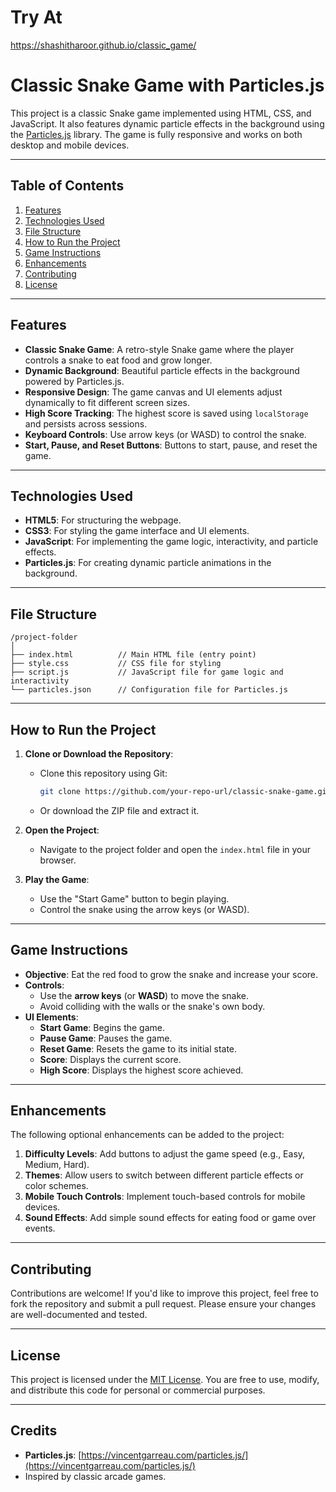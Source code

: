 # Try At
https://shashitharoor.github.io/classic_game/

# Classic Snake Game with Particles.js

This project is a classic Snake game implemented using HTML, CSS, and JavaScript. It also features dynamic particle effects in the background using the [Particles.js](https://vincentgarreau.com/particles.js/) library. The game is fully responsive and works on both desktop and mobile devices.

---

## Table of Contents

1. [Features](#features)
2. [Technologies Used](#technologies-used)
3. [File Structure](#file-structure)
4. [How to Run the Project](#how-to-run-the-project)
5. [Game Instructions](#game-instructions)
6. [Enhancements](#enhancements)
7. [Contributing](#contributing)
8. [License](#license)

---

## Features

- **Classic Snake Game**: A retro-style Snake game where the player controls a snake to eat food and grow longer.
- **Dynamic Background**: Beautiful particle effects in the background powered by Particles.js.
- **Responsive Design**: The game canvas and UI elements adjust dynamically to fit different screen sizes.
- **High Score Tracking**: The highest score is saved using `localStorage` and persists across sessions.
- **Keyboard Controls**: Use arrow keys (or WASD) to control the snake.
- **Start, Pause, and Reset Buttons**: Buttons to start, pause, and reset the game.

---

## Technologies Used

- **HTML5**: For structuring the webpage.
- **CSS3**: For styling the game interface and UI elements.
- **JavaScript**: For implementing the game logic, interactivity, and particle effects.
- **Particles.js**: For creating dynamic particle animations in the background.

---

## File Structure

```
/project-folder
│
├── index.html          // Main HTML file (entry point)
├── style.css           // CSS file for styling
├── script.js           // JavaScript file for game logic and interactivity
└── particles.json      // Configuration file for Particles.js
```

---

## How to Run the Project

1. **Clone or Download the Repository**:
   - Clone this repository using Git:
     ```bash
     git clone https://github.com/your-repo-url/classic-snake-game.git
     ```
   - Or download the ZIP file and extract it.

2. **Open the Project**:
   - Navigate to the project folder and open the `index.html` file in your browser.

3. **Play the Game**:
   - Use the "Start Game" button to begin playing.
   - Control the snake using the arrow keys (or WASD).

---

## Game Instructions

- **Objective**: Eat the red food to grow the snake and increase your score.
- **Controls**:
  - Use the **arrow keys** (or **WASD**) to move the snake.
  - Avoid colliding with the walls or the snake's own body.
- **UI Elements**:
  - **Start Game**: Begins the game.
  - **Pause Game**: Pauses the game.
  - **Reset Game**: Resets the game to its initial state.
  - **Score**: Displays the current score.
  - **High Score**: Displays the highest score achieved.

---

## Enhancements

The following optional enhancements can be added to the project:

1. **Difficulty Levels**: Add buttons to adjust the game speed (e.g., Easy, Medium, Hard).
2. **Themes**: Allow users to switch between different particle effects or color schemes.
3. **Mobile Touch Controls**: Implement touch-based controls for mobile devices.
4. **Sound Effects**: Add simple sound effects for eating food or game over events.

---

## Contributing

Contributions are welcome! If you'd like to improve this project, feel free to fork the repository and submit a pull request. Please ensure your changes are well-documented and tested.

---

## License

This project is licensed under the [MIT License](LICENSE). You are free to use, modify, and distribute this code for personal or commercial purposes.

---

## Credits

- **Particles.js**: [https://vincentgarreau.com/particles.js/](https://vincentgarreau.com/particles.js/)
- Inspired by classic arcade games.

